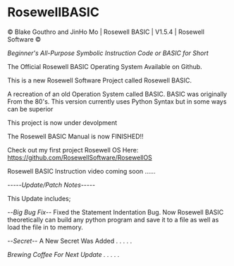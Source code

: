 # RosewellBASIC

© Blake Gouthro and JinHo Mo | Rosewell BASIC | V1.5.4 | Rosewell Software ©

*Beginner's All-Purpose Symbolic Instruction Code or BASIC for Short*

The Official Rosewell BASIC Operating System Available on Github.

This is a new Rosewell Software Project called Rosewell BASIC.

A recreation of an old Operation System called BASIC.
BASIC was originally From the 80's.
This version currently uses Python Syntax but in some ways can be superior

This project is now under devolpment

The Rosewell BASIC Manual is now FINISHED!!

Check out my first project Rosewell OS Here:
https://github.com/RosewellSoftware/RosewellOS

Rosewell BASIC Instruction video coming soon ......

-----*Update/Patch Notes*-----

This Update includes;

--*Big Bug Fix*-- Fixed the Statement Indentation Bug. Now Rosewell BASIC theoretically can build any python program and save it to a file as well as load the file in to memory.

--*Secret*-- A New Secret Was Added . . . . .

*Brewing Coffee For Next Update . . . . .*
